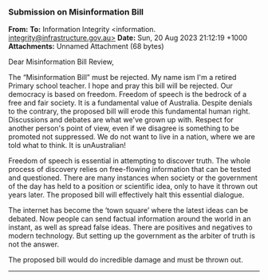 ### Submission on Misinformation Bill

**From:**
**To:** Information Integrity <information. [integrity@infrastructure.gov.au>](mailto:information._integrity@infrastructure.gov.au)
**Date:** Sun, 20 Aug 2023 21:12:19 +1000
**Attachments:** Unnamed Attachment (68 bytes)

Dear Misinformation Bill Review,

The “Misinformation Bill” must be rejected.
My name ism I'm a retired Primary school teacher. I hope and pray this bill will be rejected. Our
democracy is based on freedom.
Freedom of speech is the bedrock of a free and fair society. It is a fundamental value of Australia. Despite denials to
the contrary, the proposed bill will erode this fundamental human right. Discussions and debates are what we've
grown up with. Respect for another person's point of view, even if we disagree is something to be promoted not
suppressed. We do not want to live in a nation, where we are told what to think. It is unAustralian!

Freedom of speech is essential in attempting to discover truth. The whole process of discovery relies on free-flowing
information that can be tested and questioned. There are many instances when society or the government of the day
has held to a position or scientific idea, only to have it thrown out years later. The proposed bill will effectively halt this
essential dialogue.

The internet has become the ‘town square’ where the latest ideas can be debated. Now people can send factual
information around the world in an instant, as well as spread false ideas. There are positives and negatives to modern
technology. But setting up the government as the arbiter of truth is not the answer.

The proposed bill would do incredible damage and must be thrown out.


-----

